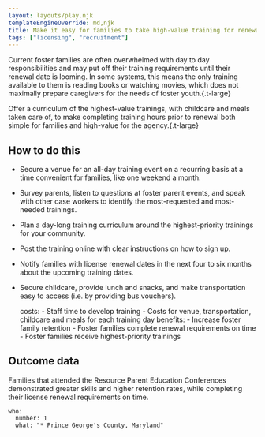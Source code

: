 ```yaml
---
layout: layouts/play.njk
templateEngineOverride: md,njk
title: Make it easy for families to take high-value training for renewals
tags: ["licensing", "recruitment"]
---
```


Current foster families are often overwhelmed with day to day responsibilities and may put off their training requirements until their renewal date is looming. In some systems, this means the only training available to them is reading books or watching movies, which does not maximally prepare caregivers for the needs of foster youth.{.t-large}

Offer a curriculum of the highest-value trainings, with childcare and meals taken care of, to make completing training hours prior to renewal both simple for families and high-value for the agency.{.t-large}

## How to do this

* Secure a venue for an all-day training event on a recurring basis at a time convenient for families, like one weekend a month.

* Survey parents, listen to questions at foster parent events, and speak with other case workers to identify the most-requested and most-needed trainings.

* Plan a day-long training curriculum around the highest-priority trainings for your community.

* Post the training online with clear instructions on how to sign up.

* Notify families with license renewal dates in the next four to six months about the upcoming training dates.

* Secure childcare, provide lunch and snacks, and make transportation easy to access (i.e. by providing bus vouchers).

    costs:
      - Staff time to develop training
      - Costs for venue, transportation, childcare and meals for each training
        day
    benefits:
      - Increase foster family retention
      - Foster families complete renewal requirements on time
      - Foster families receive highest-priority trainings

## Outcome data

Families that attended the Resource Parent Education Conferences demonstrated greater skills and higher retention rates, while completing their license renewal requirements on time.

    who:
      number: 1
      what: "* Prince George's County, Maryland"
 